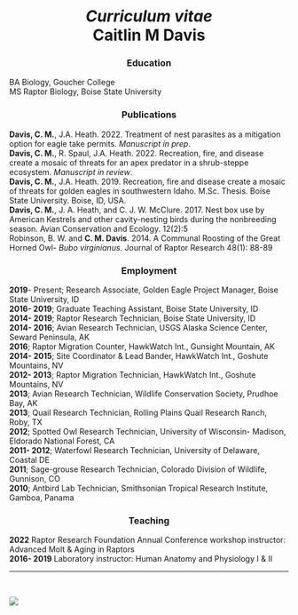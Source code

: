 *Curriculum vitae* <br> **Caitlin M Davis**
================

<style type="text/css">
h1, h2, h3 {
  text-align: center;
}
</style>

### Education

BA Biology, Goucher College <br> MS Raptor Biology, Boise State
University

### Publications

**Davis, C. M.**, J.A. Heath. 2022. Treatment of nest parasites as a
mitigation option for eagle take permits. *Manuscript in prep*. <br>
**Davis, C. M.**, R. Spaul, J.A. Heath. 2022. Recreation, fire, and
disease create a mosaic of threats for an apex predator in a
shrub-steppe ecosystem. *Manuscript in review*. <br> **Davis, C. M.**,
J.A. Heath. 2019. Recreation, fire and disease create a mosaic of
threats for golden eagles in southwestern Idaho. M.Sc. Thesis. Boise
State University. Boise, ID, USA. <br> **Davis, C. M.**, J. A. Heath,
and C. J. W. McClure. 2017. Nest box use by American Kestrels and other cavity-nesting birds during the nonbreeding season. Avian Conservation and Ecology. 12(2):5 <br> Robinson, B. W. and **C. M. Davis**. 2014. A Communal Roosting of the Great Horned Owl- *Bubo virginianus*. Journal of Raptor Research 48(1): 88-89

### Employment

**2019**- Present; Research Associate, Golden Eagle Project Manager,
Boise State University, ID <br> **2016- 2019**; Graduate Teaching
Assistant, Boise State University, ID <br> **2014- 2019**; Raptor
Research Technician, Boise State University, ID <br> **2014- 2016**;
Avian Research Technician, USGS Alaska Science Center, Seward Peninsula,
AK <br> **2016**; Raptor Migration Counter, HawkWatch Int., Gunsight
Mountain, AK <br> **2014- 2015**; Site Coordinator & Lead Bander,
HawkWatch Int., Goshute Mountains, NV <br> **2012- 2013**; Raptor
Migration Technician, HawkWatch Int., Goshute Mountains, NV <br>
**2013**; Avian Research Technician, Wildlife Conservation Society,
Prudhoe Bay, AK <br> **2013**; Quail Research Technician, Rolling Plains Quail Research Ranch, Roby, TX <br> **2012**; Spotted Owl Research Technician, University of Wisconsin- Madison, Eldorado National Forest, CA <br> **2011- 2012**; Waterfowl Research Technician, University of Delaware, Coastal DE <br> **2011**; Sage-grouse Research Technician, Colorado Division of Wildlife, Gunnison, CO <br> **2010**; Antbird Lab Technician, Smithsonian Tropical Research Institute, Gamboa, Panama <br>

### Teaching

**2022** Raptor Research Foundation Annual Conference workshop
instructor: Advanced Molt & Aging in Raptors <br> **2016- 2019**
Laboratory instructor: Human Anatomy and Physiology I & II

------------------------------------------------------------------------

<br>

![](https://d25vtythmttl3o.cloudfront.net/uploads/sites/255/2019/04/BoiseState_16_17_171Caitlin-Davis.jpg)

